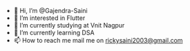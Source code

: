 - 👋 Hi, I’m @Gajendra-Saini
- 👀 I’m interested in Flutter
- 🌱 I’m currently studying at Vnit Nagpur
- 💞️ I’m currently learning DSA
- 📫 How to reach me mail me on rickysaini2003@gmail.com

<!---
Gajendra-Saini/Gajendra-Saini is a ✨ special ✨ repository because its `README.md` (this file) appears on your GitHub profile.
You can click the Preview link to take a look at your changes.
--->
